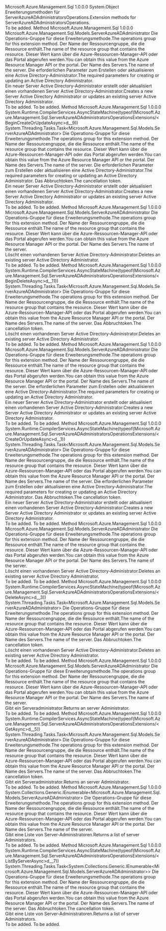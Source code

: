 <Type Name="ServerAzureADAdministratorsOperationsExtensions" FullName="Microsoft.Azure.Management.Sql.ServerAzureADAdministratorsOperationsExtensions">
  <TypeSignature Language="C#" Value="public static class ServerAzureADAdministratorsOperationsExtensions" />
  <TypeSignature Language="ILAsm" Value=".class public auto ansi abstract sealed beforefieldinit ServerAzureADAdministratorsOperationsExtensions extends System.Object" />
  <TypeSignature Language="DocId" Value="T:Microsoft.Azure.Management.Sql.ServerAzureADAdministratorsOperationsExtensions" />
  <TypeSignature Language="VB.NET" Value="Public Module ServerAzureADAdministratorsOperationsExtensions" />
  <TypeSignature Language="F#" Value="type ServerAzureADAdministratorsOperationsExtensions = class" />
  <AssemblyInfo>
    <AssemblyName>Microsoft.Azure.Management.Sql</AssemblyName>
    <AssemblyVersion>1.0.0.0</AssemblyVersion>
  </AssemblyInfo>
  <Base>
    <BaseTypeName>System.Object</BaseTypeName>
  </Base>
  <Interfaces />
  <Docs>
    <summary>
            <span data-ttu-id="acf49-101">Erweiterungsmethoden für ServerAzureADAdministratorsOperations.</span><span class="sxs-lookup"><span data-stu-id="acf49-101">Extension methods for ServerAzureADAdministratorsOperations.</span></span>
            </summary>
    <remarks>To be added.</remarks>
  </Docs>
  <Members>
    <Member MemberName="BeginCreateOrUpdate">
      <MemberSignature Language="C#" Value="public static Microsoft.Azure.Management.Sql.Models.ServerAzureADAdministrator BeginCreateOrUpdate (this Microsoft.Azure.Management.Sql.IServerAzureADAdministratorsOperations operations, string resourceGroupName, string serverName, Microsoft.Azure.Management.Sql.Models.ServerAzureADAdministrator properties);" />
      <MemberSignature Language="ILAsm" Value=".method public static hidebysig class Microsoft.Azure.Management.Sql.Models.ServerAzureADAdministrator BeginCreateOrUpdate(class Microsoft.Azure.Management.Sql.IServerAzureADAdministratorsOperations operations, string resourceGroupName, string serverName, class Microsoft.Azure.Management.Sql.Models.ServerAzureADAdministrator properties) cil managed" />
      <MemberSignature Language="DocId" Value="M:Microsoft.Azure.Management.Sql.ServerAzureADAdministratorsOperationsExtensions.BeginCreateOrUpdate(Microsoft.Azure.Management.Sql.IServerAzureADAdministratorsOperations,System.String,System.String,Microsoft.Azure.Management.Sql.Models.ServerAzureADAdministrator)" />
      <MemberSignature Language="VB.NET" Value="&lt;Extension()&gt;&#xA;Public Function BeginCreateOrUpdate (operations As IServerAzureADAdministratorsOperations, resourceGroupName As String, serverName As String, properties As ServerAzureADAdministrator) As ServerAzureADAdministrator" />
      <MemberSignature Language="F#" Value="static member BeginCreateOrUpdate : Microsoft.Azure.Management.Sql.IServerAzureADAdministratorsOperations * string * string * Microsoft.Azure.Management.Sql.Models.ServerAzureADAdministrator -&gt; Microsoft.Azure.Management.Sql.Models.ServerAzureADAdministrator" Usage="Microsoft.Azure.Management.Sql.ServerAzureADAdministratorsOperationsExtensions.BeginCreateOrUpdate (operations, resourceGroupName, serverName, properties)" />
      <MemberType>Method</MemberType>
      <AssemblyInfo>
        <AssemblyName>Microsoft.Azure.Management.Sql</AssemblyName>
        <AssemblyVersion>1.0.0.0</AssemblyVersion>
      </AssemblyInfo>
      <ReturnValue>
        <ReturnType>Microsoft.Azure.Management.Sql.Models.ServerAzureADAdministrator</ReturnType>
      </ReturnValue>
      <Parameters>
        <Parameter Name="operations" Type="Microsoft.Azure.Management.Sql.IServerAzureADAdministratorsOperations" RefType="this" />
        <Parameter Name="resourceGroupName" Type="System.String" />
        <Parameter Name="serverName" Type="System.String" />
        <Parameter Name="properties" Type="Microsoft.Azure.Management.Sql.Models.ServerAzureADAdministrator" />
      </Parameters>
      <Docs>
        <param name="operations">
            <span data-ttu-id="acf49-102">Die Operations-Gruppe für diese Erweiterungsmethode.</span><span class="sxs-lookup"><span data-stu-id="acf49-102">The operations group for this extension method.</span></span>
            </param>
        <param name="resourceGroupName">
            <span data-ttu-id="acf49-103">Der Name der Ressourcengruppe, die die Ressource enthält.</span><span class="sxs-lookup"><span data-stu-id="acf49-103">The name of the resource group that contains the resource.</span></span> <span data-ttu-id="acf49-104">Dieser Wert kann über die Azure-Ressourcen-Manager-API oder das Portal abgerufen werden.</span><span class="sxs-lookup"><span data-stu-id="acf49-104">You can obtain this value from the Azure Resource Manager API or the portal.</span></span>
            </param>
        <param name="serverName">
            <span data-ttu-id="acf49-105">Der Name des Servers.</span><span class="sxs-lookup"><span data-stu-id="acf49-105">The name of the server.</span></span>
            </param>
        <param name="properties">
            <span data-ttu-id="acf49-106">Die erforderlichen Parameter zum Erstellen oder aktualisieren eine Active Directory-Administrator.</span><span class="sxs-lookup"><span data-stu-id="acf49-106">The required parameters for creating or updating an Active Directory Administrator.</span></span>
            </param>
        <summary>
            <span data-ttu-id="acf49-107">Ein neuer Server Active Directory-Administrator erstellt oder aktualisiert einen vorhandenen Server Active Directory-Administrator.</span><span class="sxs-lookup"><span data-stu-id="acf49-107">Creates a new Server Active Directory Administrator or updates an existing server Active Directory Administrator.</span></span>
            </summary>
        <returns>To be added.</returns>
        <remarks>To be added.</remarks>
      </Docs>
    </Member>
    <Member MemberName="BeginCreateOrUpdateAsync">
      <MemberSignature Language="C#" Value="public static System.Threading.Tasks.Task&lt;Microsoft.Azure.Management.Sql.Models.ServerAzureADAdministrator&gt; BeginCreateOrUpdateAsync (this Microsoft.Azure.Management.Sql.IServerAzureADAdministratorsOperations operations, string resourceGroupName, string serverName, Microsoft.Azure.Management.Sql.Models.ServerAzureADAdministrator properties, System.Threading.CancellationToken cancellationToken = null);" />
      <MemberSignature Language="ILAsm" Value=".method public static hidebysig class System.Threading.Tasks.Task`1&lt;class Microsoft.Azure.Management.Sql.Models.ServerAzureADAdministrator&gt; BeginCreateOrUpdateAsync(class Microsoft.Azure.Management.Sql.IServerAzureADAdministratorsOperations operations, string resourceGroupName, string serverName, class Microsoft.Azure.Management.Sql.Models.ServerAzureADAdministrator properties, valuetype System.Threading.CancellationToken cancellationToken) cil managed" />
      <MemberSignature Language="DocId" Value="M:Microsoft.Azure.Management.Sql.ServerAzureADAdministratorsOperationsExtensions.BeginCreateOrUpdateAsync(Microsoft.Azure.Management.Sql.IServerAzureADAdministratorsOperations,System.String,System.String,Microsoft.Azure.Management.Sql.Models.ServerAzureADAdministrator,System.Threading.CancellationToken)" />
      <MemberSignature Language="F#" Value="static member BeginCreateOrUpdateAsync : Microsoft.Azure.Management.Sql.IServerAzureADAdministratorsOperations * string * string * Microsoft.Azure.Management.Sql.Models.ServerAzureADAdministrator * System.Threading.CancellationToken -&gt; System.Threading.Tasks.Task&lt;Microsoft.Azure.Management.Sql.Models.ServerAzureADAdministrator&gt;" Usage="Microsoft.Azure.Management.Sql.ServerAzureADAdministratorsOperationsExtensions.BeginCreateOrUpdateAsync (operations, resourceGroupName, serverName, properties, cancellationToken)" />
      <MemberType>Method</MemberType>
      <AssemblyInfo>
        <AssemblyName>Microsoft.Azure.Management.Sql</AssemblyName>
        <AssemblyVersion>1.0.0.0</AssemblyVersion>
      </AssemblyInfo>
      <Attributes>
        <Attribute>
          <AttributeName>System.Runtime.CompilerServices.AsyncStateMachine(typeof(Microsoft.Azure.Management.Sql.ServerAzureADAdministratorsOperationsExtensions/&lt;BeginCreateOrUpdateAsync&gt;d__9))</AttributeName>
        </Attribute>
      </Attributes>
      <ReturnValue>
        <ReturnType>System.Threading.Tasks.Task&lt;Microsoft.Azure.Management.Sql.Models.ServerAzureADAdministrator&gt;</ReturnType>
      </ReturnValue>
      <Parameters>
        <Parameter Name="operations" Type="Microsoft.Azure.Management.Sql.IServerAzureADAdministratorsOperations" RefType="this" />
        <Parameter Name="resourceGroupName" Type="System.String" />
        <Parameter Name="serverName" Type="System.String" />
        <Parameter Name="properties" Type="Microsoft.Azure.Management.Sql.Models.ServerAzureADAdministrator" />
        <Parameter Name="cancellationToken" Type="System.Threading.CancellationToken" />
      </Parameters>
      <Docs>
        <param name="operations">
            <span data-ttu-id="acf49-108">Die Operations-Gruppe für diese Erweiterungsmethode.</span><span class="sxs-lookup"><span data-stu-id="acf49-108">The operations group for this extension method.</span></span>
            </param>
        <param name="resourceGroupName">
            <span data-ttu-id="acf49-109">Der Name der Ressourcengruppe, die die Ressource enthält.</span><span class="sxs-lookup"><span data-stu-id="acf49-109">The name of the resource group that contains the resource.</span></span> <span data-ttu-id="acf49-110">Dieser Wert kann über die Azure-Ressourcen-Manager-API oder das Portal abgerufen werden.</span><span class="sxs-lookup"><span data-stu-id="acf49-110">You can obtain this value from the Azure Resource Manager API or the portal.</span></span>
            </param>
        <param name="serverName">
            <span data-ttu-id="acf49-111">Der Name des Servers.</span><span class="sxs-lookup"><span data-stu-id="acf49-111">The name of the server.</span></span>
            </param>
        <param name="properties">
            <span data-ttu-id="acf49-112">Die erforderlichen Parameter zum Erstellen oder aktualisieren eine Active Directory-Administrator.</span><span class="sxs-lookup"><span data-stu-id="acf49-112">The required parameters for creating or updating an Active Directory Administrator.</span></span>
            </param>
        <param name="cancellationToken">
            <span data-ttu-id="acf49-113">Das Abbruchtoken.</span><span class="sxs-lookup"><span data-stu-id="acf49-113">The cancellation token.</span></span>
            </param>
        <summary>
            <span data-ttu-id="acf49-114">Ein neuer Server Active Directory-Administrator erstellt oder aktualisiert einen vorhandenen Server Active Directory-Administrator.</span><span class="sxs-lookup"><span data-stu-id="acf49-114">Creates a new Server Active Directory Administrator or updates an existing server Active Directory Administrator.</span></span>
            </summary>
        <returns>To be added.</returns>
        <remarks>To be added.</remarks>
      </Docs>
    </Member>
    <Member MemberName="BeginDelete">
      <MemberSignature Language="C#" Value="public static Microsoft.Azure.Management.Sql.Models.ServerAzureADAdministrator BeginDelete (this Microsoft.Azure.Management.Sql.IServerAzureADAdministratorsOperations operations, string resourceGroupName, string serverName);" />
      <MemberSignature Language="ILAsm" Value=".method public static hidebysig class Microsoft.Azure.Management.Sql.Models.ServerAzureADAdministrator BeginDelete(class Microsoft.Azure.Management.Sql.IServerAzureADAdministratorsOperations operations, string resourceGroupName, string serverName) cil managed" />
      <MemberSignature Language="DocId" Value="M:Microsoft.Azure.Management.Sql.ServerAzureADAdministratorsOperationsExtensions.BeginDelete(Microsoft.Azure.Management.Sql.IServerAzureADAdministratorsOperations,System.String,System.String)" />
      <MemberSignature Language="VB.NET" Value="&lt;Extension()&gt;&#xA;Public Function BeginDelete (operations As IServerAzureADAdministratorsOperations, resourceGroupName As String, serverName As String) As ServerAzureADAdministrator" />
      <MemberSignature Language="F#" Value="static member BeginDelete : Microsoft.Azure.Management.Sql.IServerAzureADAdministratorsOperations * string * string -&gt; Microsoft.Azure.Management.Sql.Models.ServerAzureADAdministrator" Usage="Microsoft.Azure.Management.Sql.ServerAzureADAdministratorsOperationsExtensions.BeginDelete (operations, resourceGroupName, serverName)" />
      <MemberType>Method</MemberType>
      <AssemblyInfo>
        <AssemblyName>Microsoft.Azure.Management.Sql</AssemblyName>
        <AssemblyVersion>1.0.0.0</AssemblyVersion>
      </AssemblyInfo>
      <ReturnValue>
        <ReturnType>Microsoft.Azure.Management.Sql.Models.ServerAzureADAdministrator</ReturnType>
      </ReturnValue>
      <Parameters>
        <Parameter Name="operations" Type="Microsoft.Azure.Management.Sql.IServerAzureADAdministratorsOperations" RefType="this" />
        <Parameter Name="resourceGroupName" Type="System.String" />
        <Parameter Name="serverName" Type="System.String" />
      </Parameters>
      <Docs>
        <param name="operations">
            <span data-ttu-id="acf49-115">Die Operations-Gruppe für diese Erweiterungsmethode.</span><span class="sxs-lookup"><span data-stu-id="acf49-115">The operations group for this extension method.</span></span>
            </param>
        <param name="resourceGroupName">
            <span data-ttu-id="acf49-116">Der Name der Ressourcengruppe, die die Ressource enthält.</span><span class="sxs-lookup"><span data-stu-id="acf49-116">The name of the resource group that contains the resource.</span></span> <span data-ttu-id="acf49-117">Dieser Wert kann über die Azure-Ressourcen-Manager-API oder das Portal abgerufen werden.</span><span class="sxs-lookup"><span data-stu-id="acf49-117">You can obtain this value from the Azure Resource Manager API or the portal.</span></span>
            </param>
        <param name="serverName">
            <span data-ttu-id="acf49-118">Der Name des Servers.</span><span class="sxs-lookup"><span data-stu-id="acf49-118">The name of the server.</span></span>
            </param>
        <summary>
            <span data-ttu-id="acf49-119">Löscht einen vorhandenen Server Active Directory-Administrator.</span><span class="sxs-lookup"><span data-stu-id="acf49-119">Deletes an existing server Active Directory Administrator.</span></span>
            </summary>
        <returns>To be added.</returns>
        <remarks>To be added.</remarks>
      </Docs>
    </Member>
    <Member MemberName="BeginDeleteAsync">
      <MemberSignature Language="C#" Value="public static System.Threading.Tasks.Task&lt;Microsoft.Azure.Management.Sql.Models.ServerAzureADAdministrator&gt; BeginDeleteAsync (this Microsoft.Azure.Management.Sql.IServerAzureADAdministratorsOperations operations, string resourceGroupName, string serverName, System.Threading.CancellationToken cancellationToken = null);" />
      <MemberSignature Language="ILAsm" Value=".method public static hidebysig class System.Threading.Tasks.Task`1&lt;class Microsoft.Azure.Management.Sql.Models.ServerAzureADAdministrator&gt; BeginDeleteAsync(class Microsoft.Azure.Management.Sql.IServerAzureADAdministratorsOperations operations, string resourceGroupName, string serverName, valuetype System.Threading.CancellationToken cancellationToken) cil managed" />
      <MemberSignature Language="DocId" Value="M:Microsoft.Azure.Management.Sql.ServerAzureADAdministratorsOperationsExtensions.BeginDeleteAsync(Microsoft.Azure.Management.Sql.IServerAzureADAdministratorsOperations,System.String,System.String,System.Threading.CancellationToken)" />
      <MemberSignature Language="F#" Value="static member BeginDeleteAsync : Microsoft.Azure.Management.Sql.IServerAzureADAdministratorsOperations * string * string * System.Threading.CancellationToken -&gt; System.Threading.Tasks.Task&lt;Microsoft.Azure.Management.Sql.Models.ServerAzureADAdministrator&gt;" Usage="Microsoft.Azure.Management.Sql.ServerAzureADAdministratorsOperationsExtensions.BeginDeleteAsync (operations, resourceGroupName, serverName, cancellationToken)" />
      <MemberType>Method</MemberType>
      <AssemblyInfo>
        <AssemblyName>Microsoft.Azure.Management.Sql</AssemblyName>
        <AssemblyVersion>1.0.0.0</AssemblyVersion>
      </AssemblyInfo>
      <Attributes>
        <Attribute>
          <AttributeName>System.Runtime.CompilerServices.AsyncStateMachine(typeof(Microsoft.Azure.Management.Sql.ServerAzureADAdministratorsOperationsExtensions/&lt;BeginDeleteAsync&gt;d__11))</AttributeName>
        </Attribute>
      </Attributes>
      <ReturnValue>
        <ReturnType>System.Threading.Tasks.Task&lt;Microsoft.Azure.Management.Sql.Models.ServerAzureADAdministrator&gt;</ReturnType>
      </ReturnValue>
      <Parameters>
        <Parameter Name="operations" Type="Microsoft.Azure.Management.Sql.IServerAzureADAdministratorsOperations" RefType="this" />
        <Parameter Name="resourceGroupName" Type="System.String" />
        <Parameter Name="serverName" Type="System.String" />
        <Parameter Name="cancellationToken" Type="System.Threading.CancellationToken" />
      </Parameters>
      <Docs>
        <param name="operations">
            <span data-ttu-id="acf49-120">Die Operations-Gruppe für diese Erweiterungsmethode.</span><span class="sxs-lookup"><span data-stu-id="acf49-120">The operations group for this extension method.</span></span>
            </param>
        <param name="resourceGroupName">
            <span data-ttu-id="acf49-121">Der Name der Ressourcengruppe, die die Ressource enthält.</span><span class="sxs-lookup"><span data-stu-id="acf49-121">The name of the resource group that contains the resource.</span></span> <span data-ttu-id="acf49-122">Dieser Wert kann über die Azure-Ressourcen-Manager-API oder das Portal abgerufen werden.</span><span class="sxs-lookup"><span data-stu-id="acf49-122">You can obtain this value from the Azure Resource Manager API or the portal.</span></span>
            </param>
        <param name="serverName">
            <span data-ttu-id="acf49-123">Der Name des Servers.</span><span class="sxs-lookup"><span data-stu-id="acf49-123">The name of the server.</span></span>
            </param>
        <param name="cancellationToken">
            <span data-ttu-id="acf49-124">Das Abbruchtoken.</span><span class="sxs-lookup"><span data-stu-id="acf49-124">The cancellation token.</span></span>
            </param>
        <summary>
            <span data-ttu-id="acf49-125">Löscht einen vorhandenen Server Active Directory-Administrator.</span><span class="sxs-lookup"><span data-stu-id="acf49-125">Deletes an existing server Active Directory Administrator.</span></span>
            </summary>
        <returns>To be added.</returns>
        <remarks>To be added.</remarks>
      </Docs>
    </Member>
    <Member MemberName="CreateOrUpdate">
      <MemberSignature Language="C#" Value="public static Microsoft.Azure.Management.Sql.Models.ServerAzureADAdministrator CreateOrUpdate (this Microsoft.Azure.Management.Sql.IServerAzureADAdministratorsOperations operations, string resourceGroupName, string serverName, Microsoft.Azure.Management.Sql.Models.ServerAzureADAdministrator properties);" />
      <MemberSignature Language="ILAsm" Value=".method public static hidebysig class Microsoft.Azure.Management.Sql.Models.ServerAzureADAdministrator CreateOrUpdate(class Microsoft.Azure.Management.Sql.IServerAzureADAdministratorsOperations operations, string resourceGroupName, string serverName, class Microsoft.Azure.Management.Sql.Models.ServerAzureADAdministrator properties) cil managed" />
      <MemberSignature Language="DocId" Value="M:Microsoft.Azure.Management.Sql.ServerAzureADAdministratorsOperationsExtensions.CreateOrUpdate(Microsoft.Azure.Management.Sql.IServerAzureADAdministratorsOperations,System.String,System.String,Microsoft.Azure.Management.Sql.Models.ServerAzureADAdministrator)" />
      <MemberSignature Language="VB.NET" Value="&lt;Extension()&gt;&#xA;Public Function CreateOrUpdate (operations As IServerAzureADAdministratorsOperations, resourceGroupName As String, serverName As String, properties As ServerAzureADAdministrator) As ServerAzureADAdministrator" />
      <MemberSignature Language="F#" Value="static member CreateOrUpdate : Microsoft.Azure.Management.Sql.IServerAzureADAdministratorsOperations * string * string * Microsoft.Azure.Management.Sql.Models.ServerAzureADAdministrator -&gt; Microsoft.Azure.Management.Sql.Models.ServerAzureADAdministrator" Usage="Microsoft.Azure.Management.Sql.ServerAzureADAdministratorsOperationsExtensions.CreateOrUpdate (operations, resourceGroupName, serverName, properties)" />
      <MemberType>Method</MemberType>
      <AssemblyInfo>
        <AssemblyName>Microsoft.Azure.Management.Sql</AssemblyName>
        <AssemblyVersion>1.0.0.0</AssemblyVersion>
      </AssemblyInfo>
      <ReturnValue>
        <ReturnType>Microsoft.Azure.Management.Sql.Models.ServerAzureADAdministrator</ReturnType>
      </ReturnValue>
      <Parameters>
        <Parameter Name="operations" Type="Microsoft.Azure.Management.Sql.IServerAzureADAdministratorsOperations" RefType="this" />
        <Parameter Name="resourceGroupName" Type="System.String" />
        <Parameter Name="serverName" Type="System.String" />
        <Parameter Name="properties" Type="Microsoft.Azure.Management.Sql.Models.ServerAzureADAdministrator" />
      </Parameters>
      <Docs>
        <param name="operations">
            <span data-ttu-id="acf49-126">Die Operations-Gruppe für diese Erweiterungsmethode.</span><span class="sxs-lookup"><span data-stu-id="acf49-126">The operations group for this extension method.</span></span>
            </param>
        <param name="resourceGroupName">
            <span data-ttu-id="acf49-127">Der Name der Ressourcengruppe, die die Ressource enthält.</span><span class="sxs-lookup"><span data-stu-id="acf49-127">The name of the resource group that contains the resource.</span></span> <span data-ttu-id="acf49-128">Dieser Wert kann über die Azure-Ressourcen-Manager-API oder das Portal abgerufen werden.</span><span class="sxs-lookup"><span data-stu-id="acf49-128">You can obtain this value from the Azure Resource Manager API or the portal.</span></span>
            </param>
        <param name="serverName">
            <span data-ttu-id="acf49-129">Der Name des Servers.</span><span class="sxs-lookup"><span data-stu-id="acf49-129">The name of the server.</span></span>
            </param>
        <param name="properties">
            <span data-ttu-id="acf49-130">Die erforderlichen Parameter zum Erstellen oder aktualisieren eine Active Directory-Administrator.</span><span class="sxs-lookup"><span data-stu-id="acf49-130">The required parameters for creating or updating an Active Directory Administrator.</span></span>
            </param>
        <summary>
            <span data-ttu-id="acf49-131">Ein neuer Server Active Directory-Administrator erstellt oder aktualisiert einen vorhandenen Server Active Directory-Administrator.</span><span class="sxs-lookup"><span data-stu-id="acf49-131">Creates a new Server Active Directory Administrator or updates an existing server Active Directory Administrator.</span></span>
            </summary>
        <returns>To be added.</returns>
        <remarks>To be added.</remarks>
      </Docs>
    </Member>
    <Member MemberName="CreateOrUpdateAsync">
      <MemberSignature Language="C#" Value="public static System.Threading.Tasks.Task&lt;Microsoft.Azure.Management.Sql.Models.ServerAzureADAdministrator&gt; CreateOrUpdateAsync (this Microsoft.Azure.Management.Sql.IServerAzureADAdministratorsOperations operations, string resourceGroupName, string serverName, Microsoft.Azure.Management.Sql.Models.ServerAzureADAdministrator properties, System.Threading.CancellationToken cancellationToken = null);" />
      <MemberSignature Language="ILAsm" Value=".method public static hidebysig class System.Threading.Tasks.Task`1&lt;class Microsoft.Azure.Management.Sql.Models.ServerAzureADAdministrator&gt; CreateOrUpdateAsync(class Microsoft.Azure.Management.Sql.IServerAzureADAdministratorsOperations operations, string resourceGroupName, string serverName, class Microsoft.Azure.Management.Sql.Models.ServerAzureADAdministrator properties, valuetype System.Threading.CancellationToken cancellationToken) cil managed" />
      <MemberSignature Language="DocId" Value="M:Microsoft.Azure.Management.Sql.ServerAzureADAdministratorsOperationsExtensions.CreateOrUpdateAsync(Microsoft.Azure.Management.Sql.IServerAzureADAdministratorsOperations,System.String,System.String,Microsoft.Azure.Management.Sql.Models.ServerAzureADAdministrator,System.Threading.CancellationToken)" />
      <MemberSignature Language="F#" Value="static member CreateOrUpdateAsync : Microsoft.Azure.Management.Sql.IServerAzureADAdministratorsOperations * string * string * Microsoft.Azure.Management.Sql.Models.ServerAzureADAdministrator * System.Threading.CancellationToken -&gt; System.Threading.Tasks.Task&lt;Microsoft.Azure.Management.Sql.Models.ServerAzureADAdministrator&gt;" Usage="Microsoft.Azure.Management.Sql.ServerAzureADAdministratorsOperationsExtensions.CreateOrUpdateAsync (operations, resourceGroupName, serverName, properties, cancellationToken)" />
      <MemberType>Method</MemberType>
      <AssemblyInfo>
        <AssemblyName>Microsoft.Azure.Management.Sql</AssemblyName>
        <AssemblyVersion>1.0.0.0</AssemblyVersion>
      </AssemblyInfo>
      <Attributes>
        <Attribute>
          <AttributeName>System.Runtime.CompilerServices.AsyncStateMachine(typeof(Microsoft.Azure.Management.Sql.ServerAzureADAdministratorsOperationsExtensions/&lt;CreateOrUpdateAsync&gt;d__1))</AttributeName>
        </Attribute>
      </Attributes>
      <ReturnValue>
        <ReturnType>System.Threading.Tasks.Task&lt;Microsoft.Azure.Management.Sql.Models.ServerAzureADAdministrator&gt;</ReturnType>
      </ReturnValue>
      <Parameters>
        <Parameter Name="operations" Type="Microsoft.Azure.Management.Sql.IServerAzureADAdministratorsOperations" RefType="this" />
        <Parameter Name="resourceGroupName" Type="System.String" />
        <Parameter Name="serverName" Type="System.String" />
        <Parameter Name="properties" Type="Microsoft.Azure.Management.Sql.Models.ServerAzureADAdministrator" />
        <Parameter Name="cancellationToken" Type="System.Threading.CancellationToken" />
      </Parameters>
      <Docs>
        <param name="operations">
            <span data-ttu-id="acf49-132">Die Operations-Gruppe für diese Erweiterungsmethode.</span><span class="sxs-lookup"><span data-stu-id="acf49-132">The operations group for this extension method.</span></span>
            </param>
        <param name="resourceGroupName">
            <span data-ttu-id="acf49-133">Der Name der Ressourcengruppe, die die Ressource enthält.</span><span class="sxs-lookup"><span data-stu-id="acf49-133">The name of the resource group that contains the resource.</span></span> <span data-ttu-id="acf49-134">Dieser Wert kann über die Azure-Ressourcen-Manager-API oder das Portal abgerufen werden.</span><span class="sxs-lookup"><span data-stu-id="acf49-134">You can obtain this value from the Azure Resource Manager API or the portal.</span></span>
            </param>
        <param name="serverName">
            <span data-ttu-id="acf49-135">Der Name des Servers.</span><span class="sxs-lookup"><span data-stu-id="acf49-135">The name of the server.</span></span>
            </param>
        <param name="properties">
            <span data-ttu-id="acf49-136">Die erforderlichen Parameter zum Erstellen oder aktualisieren eine Active Directory-Administrator.</span><span class="sxs-lookup"><span data-stu-id="acf49-136">The required parameters for creating or updating an Active Directory Administrator.</span></span>
            </param>
        <param name="cancellationToken">
            <span data-ttu-id="acf49-137">Das Abbruchtoken.</span><span class="sxs-lookup"><span data-stu-id="acf49-137">The cancellation token.</span></span>
            </param>
        <summary>
            <span data-ttu-id="acf49-138">Ein neuer Server Active Directory-Administrator erstellt oder aktualisiert einen vorhandenen Server Active Directory-Administrator.</span><span class="sxs-lookup"><span data-stu-id="acf49-138">Creates a new Server Active Directory Administrator or updates an existing server Active Directory Administrator.</span></span>
            </summary>
        <returns>To be added.</returns>
        <remarks>To be added.</remarks>
      </Docs>
    </Member>
    <Member MemberName="Delete">
      <MemberSignature Language="C#" Value="public static Microsoft.Azure.Management.Sql.Models.ServerAzureADAdministrator Delete (this Microsoft.Azure.Management.Sql.IServerAzureADAdministratorsOperations operations, string resourceGroupName, string serverName);" />
      <MemberSignature Language="ILAsm" Value=".method public static hidebysig class Microsoft.Azure.Management.Sql.Models.ServerAzureADAdministrator Delete(class Microsoft.Azure.Management.Sql.IServerAzureADAdministratorsOperations operations, string resourceGroupName, string serverName) cil managed" />
      <MemberSignature Language="DocId" Value="M:Microsoft.Azure.Management.Sql.ServerAzureADAdministratorsOperationsExtensions.Delete(Microsoft.Azure.Management.Sql.IServerAzureADAdministratorsOperations,System.String,System.String)" />
      <MemberSignature Language="VB.NET" Value="&lt;Extension()&gt;&#xA;Public Function Delete (operations As IServerAzureADAdministratorsOperations, resourceGroupName As String, serverName As String) As ServerAzureADAdministrator" />
      <MemberSignature Language="F#" Value="static member Delete : Microsoft.Azure.Management.Sql.IServerAzureADAdministratorsOperations * string * string -&gt; Microsoft.Azure.Management.Sql.Models.ServerAzureADAdministrator" Usage="Microsoft.Azure.Management.Sql.ServerAzureADAdministratorsOperationsExtensions.Delete (operations, resourceGroupName, serverName)" />
      <MemberType>Method</MemberType>
      <AssemblyInfo>
        <AssemblyName>Microsoft.Azure.Management.Sql</AssemblyName>
        <AssemblyVersion>1.0.0.0</AssemblyVersion>
      </AssemblyInfo>
      <ReturnValue>
        <ReturnType>Microsoft.Azure.Management.Sql.Models.ServerAzureADAdministrator</ReturnType>
      </ReturnValue>
      <Parameters>
        <Parameter Name="operations" Type="Microsoft.Azure.Management.Sql.IServerAzureADAdministratorsOperations" RefType="this" />
        <Parameter Name="resourceGroupName" Type="System.String" />
        <Parameter Name="serverName" Type="System.String" />
      </Parameters>
      <Docs>
        <param name="operations">
            <span data-ttu-id="acf49-139">Die Operations-Gruppe für diese Erweiterungsmethode.</span><span class="sxs-lookup"><span data-stu-id="acf49-139">The operations group for this extension method.</span></span>
            </param>
        <param name="resourceGroupName">
            <span data-ttu-id="acf49-140">Der Name der Ressourcengruppe, die die Ressource enthält.</span><span class="sxs-lookup"><span data-stu-id="acf49-140">The name of the resource group that contains the resource.</span></span> <span data-ttu-id="acf49-141">Dieser Wert kann über die Azure-Ressourcen-Manager-API oder das Portal abgerufen werden.</span><span class="sxs-lookup"><span data-stu-id="acf49-141">You can obtain this value from the Azure Resource Manager API or the portal.</span></span>
            </param>
        <param name="serverName">
            <span data-ttu-id="acf49-142">Der Name des Servers.</span><span class="sxs-lookup"><span data-stu-id="acf49-142">The name of the server.</span></span>
            </param>
        <summary>
            <span data-ttu-id="acf49-143">Löscht einen vorhandenen Server Active Directory-Administrator.</span><span class="sxs-lookup"><span data-stu-id="acf49-143">Deletes an existing server Active Directory Administrator.</span></span>
            </summary>
        <returns>To be added.</returns>
        <remarks>To be added.</remarks>
      </Docs>
    </Member>
    <Member MemberName="DeleteAsync">
      <MemberSignature Language="C#" Value="public static System.Threading.Tasks.Task&lt;Microsoft.Azure.Management.Sql.Models.ServerAzureADAdministrator&gt; DeleteAsync (this Microsoft.Azure.Management.Sql.IServerAzureADAdministratorsOperations operations, string resourceGroupName, string serverName, System.Threading.CancellationToken cancellationToken = null);" />
      <MemberSignature Language="ILAsm" Value=".method public static hidebysig class System.Threading.Tasks.Task`1&lt;class Microsoft.Azure.Management.Sql.Models.ServerAzureADAdministrator&gt; DeleteAsync(class Microsoft.Azure.Management.Sql.IServerAzureADAdministratorsOperations operations, string resourceGroupName, string serverName, valuetype System.Threading.CancellationToken cancellationToken) cil managed" />
      <MemberSignature Language="DocId" Value="M:Microsoft.Azure.Management.Sql.ServerAzureADAdministratorsOperationsExtensions.DeleteAsync(Microsoft.Azure.Management.Sql.IServerAzureADAdministratorsOperations,System.String,System.String,System.Threading.CancellationToken)" />
      <MemberSignature Language="F#" Value="static member DeleteAsync : Microsoft.Azure.Management.Sql.IServerAzureADAdministratorsOperations * string * string * System.Threading.CancellationToken -&gt; System.Threading.Tasks.Task&lt;Microsoft.Azure.Management.Sql.Models.ServerAzureADAdministrator&gt;" Usage="Microsoft.Azure.Management.Sql.ServerAzureADAdministratorsOperationsExtensions.DeleteAsync (operations, resourceGroupName, serverName, cancellationToken)" />
      <MemberType>Method</MemberType>
      <AssemblyInfo>
        <AssemblyName>Microsoft.Azure.Management.Sql</AssemblyName>
        <AssemblyVersion>1.0.0.0</AssemblyVersion>
      </AssemblyInfo>
      <Attributes>
        <Attribute>
          <AttributeName>System.Runtime.CompilerServices.AsyncStateMachine(typeof(Microsoft.Azure.Management.Sql.ServerAzureADAdministratorsOperationsExtensions/&lt;DeleteAsync&gt;d__3))</AttributeName>
        </Attribute>
      </Attributes>
      <ReturnValue>
        <ReturnType>System.Threading.Tasks.Task&lt;Microsoft.Azure.Management.Sql.Models.ServerAzureADAdministrator&gt;</ReturnType>
      </ReturnValue>
      <Parameters>
        <Parameter Name="operations" Type="Microsoft.Azure.Management.Sql.IServerAzureADAdministratorsOperations" RefType="this" />
        <Parameter Name="resourceGroupName" Type="System.String" />
        <Parameter Name="serverName" Type="System.String" />
        <Parameter Name="cancellationToken" Type="System.Threading.CancellationToken" />
      </Parameters>
      <Docs>
        <param name="operations">
            <span data-ttu-id="acf49-144">Die Operations-Gruppe für diese Erweiterungsmethode.</span><span class="sxs-lookup"><span data-stu-id="acf49-144">The operations group for this extension method.</span></span>
            </param>
        <param name="resourceGroupName">
            <span data-ttu-id="acf49-145">Der Name der Ressourcengruppe, die die Ressource enthält.</span><span class="sxs-lookup"><span data-stu-id="acf49-145">The name of the resource group that contains the resource.</span></span> <span data-ttu-id="acf49-146">Dieser Wert kann über die Azure-Ressourcen-Manager-API oder das Portal abgerufen werden.</span><span class="sxs-lookup"><span data-stu-id="acf49-146">You can obtain this value from the Azure Resource Manager API or the portal.</span></span>
            </param>
        <param name="serverName">
            <span data-ttu-id="acf49-147">Der Name des Servers.</span><span class="sxs-lookup"><span data-stu-id="acf49-147">The name of the server.</span></span>
            </param>
        <param name="cancellationToken">
            <span data-ttu-id="acf49-148">Das Abbruchtoken.</span><span class="sxs-lookup"><span data-stu-id="acf49-148">The cancellation token.</span></span>
            </param>
        <summary>
            <span data-ttu-id="acf49-149">Löscht einen vorhandenen Server Active Directory-Administrator.</span><span class="sxs-lookup"><span data-stu-id="acf49-149">Deletes an existing server Active Directory Administrator.</span></span>
            </summary>
        <returns>To be added.</returns>
        <remarks>To be added.</remarks>
      </Docs>
    </Member>
    <Member MemberName="Get">
      <MemberSignature Language="C#" Value="public static Microsoft.Azure.Management.Sql.Models.ServerAzureADAdministrator Get (this Microsoft.Azure.Management.Sql.IServerAzureADAdministratorsOperations operations, string resourceGroupName, string serverName);" />
      <MemberSignature Language="ILAsm" Value=".method public static hidebysig class Microsoft.Azure.Management.Sql.Models.ServerAzureADAdministrator Get(class Microsoft.Azure.Management.Sql.IServerAzureADAdministratorsOperations operations, string resourceGroupName, string serverName) cil managed" />
      <MemberSignature Language="DocId" Value="M:Microsoft.Azure.Management.Sql.ServerAzureADAdministratorsOperationsExtensions.Get(Microsoft.Azure.Management.Sql.IServerAzureADAdministratorsOperations,System.String,System.String)" />
      <MemberSignature Language="VB.NET" Value="&lt;Extension()&gt;&#xA;Public Function Get (operations As IServerAzureADAdministratorsOperations, resourceGroupName As String, serverName As String) As ServerAzureADAdministrator" />
      <MemberSignature Language="F#" Value="static member Get : Microsoft.Azure.Management.Sql.IServerAzureADAdministratorsOperations * string * string -&gt; Microsoft.Azure.Management.Sql.Models.ServerAzureADAdministrator" Usage="Microsoft.Azure.Management.Sql.ServerAzureADAdministratorsOperationsExtensions.Get (operations, resourceGroupName, serverName)" />
      <MemberType>Method</MemberType>
      <AssemblyInfo>
        <AssemblyName>Microsoft.Azure.Management.Sql</AssemblyName>
        <AssemblyVersion>1.0.0.0</AssemblyVersion>
      </AssemblyInfo>
      <ReturnValue>
        <ReturnType>Microsoft.Azure.Management.Sql.Models.ServerAzureADAdministrator</ReturnType>
      </ReturnValue>
      <Parameters>
        <Parameter Name="operations" Type="Microsoft.Azure.Management.Sql.IServerAzureADAdministratorsOperations" RefType="this" />
        <Parameter Name="resourceGroupName" Type="System.String" />
        <Parameter Name="serverName" Type="System.String" />
      </Parameters>
      <Docs>
        <param name="operations">
            <span data-ttu-id="acf49-150">Die Operations-Gruppe für diese Erweiterungsmethode.</span><span class="sxs-lookup"><span data-stu-id="acf49-150">The operations group for this extension method.</span></span>
            </param>
        <param name="resourceGroupName">
            <span data-ttu-id="acf49-151">Der Name der Ressourcengruppe, die die Ressource enthält.</span><span class="sxs-lookup"><span data-stu-id="acf49-151">The name of the resource group that contains the resource.</span></span> <span data-ttu-id="acf49-152">Dieser Wert kann über die Azure-Ressourcen-Manager-API oder das Portal abgerufen werden.</span><span class="sxs-lookup"><span data-stu-id="acf49-152">You can obtain this value from the Azure Resource Manager API or the portal.</span></span>
            </param>
        <param name="serverName">
            <span data-ttu-id="acf49-153">Der Name des Servers.</span><span class="sxs-lookup"><span data-stu-id="acf49-153">The name of the server.</span></span>
            </param>
        <summary>
            <span data-ttu-id="acf49-154">Gibt ein Serveradministrator.</span><span class="sxs-lookup"><span data-stu-id="acf49-154">Returns an server Administrator.</span></span>
            </summary>
        <returns>To be added.</returns>
        <remarks>To be added.</remarks>
      </Docs>
    </Member>
    <Member MemberName="GetAsync">
      <MemberSignature Language="C#" Value="public static System.Threading.Tasks.Task&lt;Microsoft.Azure.Management.Sql.Models.ServerAzureADAdministrator&gt; GetAsync (this Microsoft.Azure.Management.Sql.IServerAzureADAdministratorsOperations operations, string resourceGroupName, string serverName, System.Threading.CancellationToken cancellationToken = null);" />
      <MemberSignature Language="ILAsm" Value=".method public static hidebysig class System.Threading.Tasks.Task`1&lt;class Microsoft.Azure.Management.Sql.Models.ServerAzureADAdministrator&gt; GetAsync(class Microsoft.Azure.Management.Sql.IServerAzureADAdministratorsOperations operations, string resourceGroupName, string serverName, valuetype System.Threading.CancellationToken cancellationToken) cil managed" />
      <MemberSignature Language="DocId" Value="M:Microsoft.Azure.Management.Sql.ServerAzureADAdministratorsOperationsExtensions.GetAsync(Microsoft.Azure.Management.Sql.IServerAzureADAdministratorsOperations,System.String,System.String,System.Threading.CancellationToken)" />
      <MemberSignature Language="F#" Value="static member GetAsync : Microsoft.Azure.Management.Sql.IServerAzureADAdministratorsOperations * string * string * System.Threading.CancellationToken -&gt; System.Threading.Tasks.Task&lt;Microsoft.Azure.Management.Sql.Models.ServerAzureADAdministrator&gt;" Usage="Microsoft.Azure.Management.Sql.ServerAzureADAdministratorsOperationsExtensions.GetAsync (operations, resourceGroupName, serverName, cancellationToken)" />
      <MemberType>Method</MemberType>
      <AssemblyInfo>
        <AssemblyName>Microsoft.Azure.Management.Sql</AssemblyName>
        <AssemblyVersion>1.0.0.0</AssemblyVersion>
      </AssemblyInfo>
      <Attributes>
        <Attribute>
          <AttributeName>System.Runtime.CompilerServices.AsyncStateMachine(typeof(Microsoft.Azure.Management.Sql.ServerAzureADAdministratorsOperationsExtensions/&lt;GetAsync&gt;d__5))</AttributeName>
        </Attribute>
      </Attributes>
      <ReturnValue>
        <ReturnType>System.Threading.Tasks.Task&lt;Microsoft.Azure.Management.Sql.Models.ServerAzureADAdministrator&gt;</ReturnType>
      </ReturnValue>
      <Parameters>
        <Parameter Name="operations" Type="Microsoft.Azure.Management.Sql.IServerAzureADAdministratorsOperations" RefType="this" />
        <Parameter Name="resourceGroupName" Type="System.String" />
        <Parameter Name="serverName" Type="System.String" />
        <Parameter Name="cancellationToken" Type="System.Threading.CancellationToken" />
      </Parameters>
      <Docs>
        <param name="operations">
            <span data-ttu-id="acf49-155">Die Operations-Gruppe für diese Erweiterungsmethode.</span><span class="sxs-lookup"><span data-stu-id="acf49-155">The operations group for this extension method.</span></span>
            </param>
        <param name="resourceGroupName">
            <span data-ttu-id="acf49-156">Der Name der Ressourcengruppe, die die Ressource enthält.</span><span class="sxs-lookup"><span data-stu-id="acf49-156">The name of the resource group that contains the resource.</span></span> <span data-ttu-id="acf49-157">Dieser Wert kann über die Azure-Ressourcen-Manager-API oder das Portal abgerufen werden.</span><span class="sxs-lookup"><span data-stu-id="acf49-157">You can obtain this value from the Azure Resource Manager API or the portal.</span></span>
            </param>
        <param name="serverName">
            <span data-ttu-id="acf49-158">Der Name des Servers.</span><span class="sxs-lookup"><span data-stu-id="acf49-158">The name of the server.</span></span>
            </param>
        <param name="cancellationToken">
            <span data-ttu-id="acf49-159">Das Abbruchtoken.</span><span class="sxs-lookup"><span data-stu-id="acf49-159">The cancellation token.</span></span>
            </param>
        <summary>
            <span data-ttu-id="acf49-160">Gibt ein Serveradministrator.</span><span class="sxs-lookup"><span data-stu-id="acf49-160">Returns an server Administrator.</span></span>
            </summary>
        <returns>To be added.</returns>
        <remarks>To be added.</remarks>
      </Docs>
    </Member>
    <Member MemberName="ListByServer">
      <MemberSignature Language="C#" Value="public static System.Collections.Generic.IEnumerable&lt;Microsoft.Azure.Management.Sql.Models.ServerAzureADAdministrator&gt; ListByServer (this Microsoft.Azure.Management.Sql.IServerAzureADAdministratorsOperations operations, string resourceGroupName, string serverName);" />
      <MemberSignature Language="ILAsm" Value=".method public static hidebysig class System.Collections.Generic.IEnumerable`1&lt;class Microsoft.Azure.Management.Sql.Models.ServerAzureADAdministrator&gt; ListByServer(class Microsoft.Azure.Management.Sql.IServerAzureADAdministratorsOperations operations, string resourceGroupName, string serverName) cil managed" />
      <MemberSignature Language="DocId" Value="M:Microsoft.Azure.Management.Sql.ServerAzureADAdministratorsOperationsExtensions.ListByServer(Microsoft.Azure.Management.Sql.IServerAzureADAdministratorsOperations,System.String,System.String)" />
      <MemberSignature Language="VB.NET" Value="&lt;Extension()&gt;&#xA;Public Function ListByServer (operations As IServerAzureADAdministratorsOperations, resourceGroupName As String, serverName As String) As IEnumerable(Of ServerAzureADAdministrator)" />
      <MemberSignature Language="F#" Value="static member ListByServer : Microsoft.Azure.Management.Sql.IServerAzureADAdministratorsOperations * string * string -&gt; seq&lt;Microsoft.Azure.Management.Sql.Models.ServerAzureADAdministrator&gt;" Usage="Microsoft.Azure.Management.Sql.ServerAzureADAdministratorsOperationsExtensions.ListByServer (operations, resourceGroupName, serverName)" />
      <MemberType>Method</MemberType>
      <AssemblyInfo>
        <AssemblyName>Microsoft.Azure.Management.Sql</AssemblyName>
        <AssemblyVersion>1.0.0.0</AssemblyVersion>
      </AssemblyInfo>
      <ReturnValue>
        <ReturnType>System.Collections.Generic.IEnumerable&lt;Microsoft.Azure.Management.Sql.Models.ServerAzureADAdministrator&gt;</ReturnType>
      </ReturnValue>
      <Parameters>
        <Parameter Name="operations" Type="Microsoft.Azure.Management.Sql.IServerAzureADAdministratorsOperations" RefType="this" />
        <Parameter Name="resourceGroupName" Type="System.String" />
        <Parameter Name="serverName" Type="System.String" />
      </Parameters>
      <Docs>
        <param name="operations">
            <span data-ttu-id="acf49-161">Die Operations-Gruppe für diese Erweiterungsmethode.</span><span class="sxs-lookup"><span data-stu-id="acf49-161">The operations group for this extension method.</span></span>
            </param>
        <param name="resourceGroupName">
            <span data-ttu-id="acf49-162">Der Name der Ressourcengruppe, die die Ressource enthält.</span><span class="sxs-lookup"><span data-stu-id="acf49-162">The name of the resource group that contains the resource.</span></span> <span data-ttu-id="acf49-163">Dieser Wert kann über die Azure-Ressourcen-Manager-API oder das Portal abgerufen werden.</span><span class="sxs-lookup"><span data-stu-id="acf49-163">You can obtain this value from the Azure Resource Manager API or the portal.</span></span>
            </param>
        <param name="serverName">
            <span data-ttu-id="acf49-164">Der Name des Servers.</span><span class="sxs-lookup"><span data-stu-id="acf49-164">The name of the server.</span></span>
            </param>
        <summary>
            <span data-ttu-id="acf49-165">Gibt eine Liste von Server-Administratoren.</span><span class="sxs-lookup"><span data-stu-id="acf49-165">Returns a list of server Administrators.</span></span>
            </summary>
        <returns>To be added.</returns>
        <remarks>To be added.</remarks>
      </Docs>
    </Member>
    <Member MemberName="ListByServerAsync">
      <MemberSignature Language="C#" Value="public static System.Threading.Tasks.Task&lt;System.Collections.Generic.IEnumerable&lt;Microsoft.Azure.Management.Sql.Models.ServerAzureADAdministrator&gt;&gt; ListByServerAsync (this Microsoft.Azure.Management.Sql.IServerAzureADAdministratorsOperations operations, string resourceGroupName, string serverName, System.Threading.CancellationToken cancellationToken = null);" />
      <MemberSignature Language="ILAsm" Value=".method public static hidebysig class System.Threading.Tasks.Task`1&lt;class System.Collections.Generic.IEnumerable`1&lt;class Microsoft.Azure.Management.Sql.Models.ServerAzureADAdministrator&gt;&gt; ListByServerAsync(class Microsoft.Azure.Management.Sql.IServerAzureADAdministratorsOperations operations, string resourceGroupName, string serverName, valuetype System.Threading.CancellationToken cancellationToken) cil managed" />
      <MemberSignature Language="DocId" Value="M:Microsoft.Azure.Management.Sql.ServerAzureADAdministratorsOperationsExtensions.ListByServerAsync(Microsoft.Azure.Management.Sql.IServerAzureADAdministratorsOperations,System.String,System.String,System.Threading.CancellationToken)" />
      <MemberSignature Language="F#" Value="static member ListByServerAsync : Microsoft.Azure.Management.Sql.IServerAzureADAdministratorsOperations * string * string * System.Threading.CancellationToken -&gt; System.Threading.Tasks.Task&lt;seq&lt;Microsoft.Azure.Management.Sql.Models.ServerAzureADAdministrator&gt;&gt;" Usage="Microsoft.Azure.Management.Sql.ServerAzureADAdministratorsOperationsExtensions.ListByServerAsync (operations, resourceGroupName, serverName, cancellationToken)" />
      <MemberType>Method</MemberType>
      <AssemblyInfo>
        <AssemblyName>Microsoft.Azure.Management.Sql</AssemblyName>
        <AssemblyVersion>1.0.0.0</AssemblyVersion>
      </AssemblyInfo>
      <Attributes>
        <Attribute>
          <AttributeName>System.Runtime.CompilerServices.AsyncStateMachine(typeof(Microsoft.Azure.Management.Sql.ServerAzureADAdministratorsOperationsExtensions/&lt;ListByServerAsync&gt;d__7))</AttributeName>
        </Attribute>
      </Attributes>
      <ReturnValue>
        <ReturnType>System.Threading.Tasks.Task&lt;System.Collections.Generic.IEnumerable&lt;Microsoft.Azure.Management.Sql.Models.ServerAzureADAdministrator&gt;&gt;</ReturnType>
      </ReturnValue>
      <Parameters>
        <Parameter Name="operations" Type="Microsoft.Azure.Management.Sql.IServerAzureADAdministratorsOperations" RefType="this" />
        <Parameter Name="resourceGroupName" Type="System.String" />
        <Parameter Name="serverName" Type="System.String" />
        <Parameter Name="cancellationToken" Type="System.Threading.CancellationToken" />
      </Parameters>
      <Docs>
        <param name="operations">
            <span data-ttu-id="acf49-166">Die Operations-Gruppe für diese Erweiterungsmethode.</span><span class="sxs-lookup"><span data-stu-id="acf49-166">The operations group for this extension method.</span></span>
            </param>
        <param name="resourceGroupName">
            <span data-ttu-id="acf49-167">Der Name der Ressourcengruppe, die die Ressource enthält.</span><span class="sxs-lookup"><span data-stu-id="acf49-167">The name of the resource group that contains the resource.</span></span> <span data-ttu-id="acf49-168">Dieser Wert kann über die Azure-Ressourcen-Manager-API oder das Portal abgerufen werden.</span><span class="sxs-lookup"><span data-stu-id="acf49-168">You can obtain this value from the Azure Resource Manager API or the portal.</span></span>
            </param>
        <param name="serverName">
            <span data-ttu-id="acf49-169">Der Name des Servers.</span><span class="sxs-lookup"><span data-stu-id="acf49-169">The name of the server.</span></span>
            </param>
        <param name="cancellationToken">
            <span data-ttu-id="acf49-170">Das Abbruchtoken.</span><span class="sxs-lookup"><span data-stu-id="acf49-170">The cancellation token.</span></span>
            </param>
        <summary>
            <span data-ttu-id="acf49-171">Gibt eine Liste von Server-Administratoren.</span><span class="sxs-lookup"><span data-stu-id="acf49-171">Returns a list of server Administrators.</span></span>
            </summary>
        <returns>To be added.</returns>
        <remarks>To be added.</remarks>
      </Docs>
    </Member>
  </Members>
</Type>